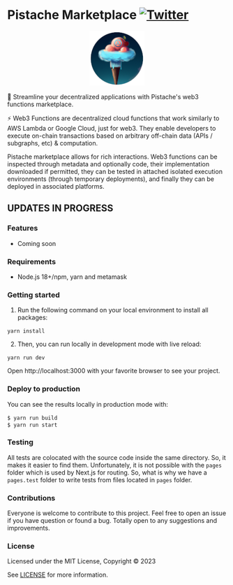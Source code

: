 # Pistache Marketplace [![Twitter](https://img.shields.io/twitter/url/https/twitter.com/cloudposse.svg?style=social&label=Follow%20%40XCodeCarlos)](https://twitter.com/XCodeCarlos)

<p align="center">
  <a href="#"><img src="public/assets/images/logo.png?raw=true" width="25%" alt="Pistache Marketplace"></a>
</p>

🚀 Streamline your decentralized applications with Pistache's web3 functions marketplace.

 ⚡ Web3 Functions are decentralized cloud functions that work similarly to AWS Lambda or Google Cloud, just for web3. They enable developers to execute on-chain transactions based on arbitrary off-chain data (APIs / subgraphs, etc) & computation.

Pistache marketplace allows for rich interactions. Web3 functions can be inspected through metadata and optionally code, their implementation downloaded if permitted, they can be tested in attached isolated execution environments (through temporary deployments), and finally they can be deployed in associated platforms.

## UPDATES IN PROGRESS

### Features

- Coming soon


### Requirements

- Node.js 18+/npm, yarn and metamask

### Getting started

1. Run the following command on your local environment to install all packages:

```shell
yarn install
```

2.  Then, you can run locally in development mode with live reload:

```shell
yarn run dev
```

Open http://localhost:3000 with your favorite browser to see your project.


### Deploy to production

You can see the results locally in production mode with:

```shell
$ yarn run build
$ yarn run start
```

### Testing

All tests are colocated with the source code inside the same directory. So, it makes it easier to find them. Unfortunately, it is not possible with the `pages` folder which is used by Next.js for routing. So, what is why we have a `pages.test` folder to write tests from files located in `pages` folder.

### Contributions

Everyone is welcome to contribute to this project. Feel free to open an issue if you have question or found a bug. Totally open to any suggestions and improvements.

### License

Licensed under the MIT License, Copyright © 2023

See [LICENSE](LICENSE) for more information.
